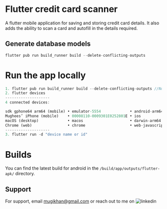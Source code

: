 
# Flutter credit card scanner

A flutter mobile application for saving and storing credit card details. It also adds the ability to scan a card and autofill in the details required.

## Generate database models
```dart
flutter pub run build_runner build --delete-conflicting-outputs
```

# Run the app locally
```dart
1. flutter pub run build_runner build --delete-conflicting-outputs //Not required
2. flutter devices
--------------------
4 connected devices:

sdk gphone64 arm64 (mobile) • emulator-5554             • android-arm64  • Android 13 (API 33) (emulator)
Mughees’ iPhone (mobile)    • 00008110-0009301E0252801E • ios            • iOS 16.6 20G75
macOS (desktop)             • macos                     • darwin-arm64   • macOS 13.0 22A8380 darwin-arm64
Chrome (web)                • chrome                    • web-javascript • Google Chrome 116.0.5845.140
--------------------
3. flutter run -d "device name or id"
```

# Builds

You can find the latest build for android in the `/build/app/outputs/flutter-apk/` directory.
## Support

For support, email mugikhan@gmail.com or reach out to me on ![linkedin](https://img.shields.io/badge/linkedin-0A66C2?style=for-the-badge&logo=linkedin&logoColor=white)